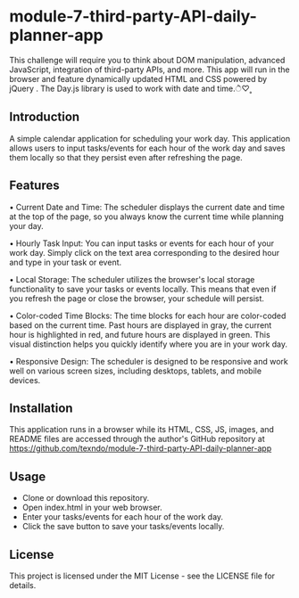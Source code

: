 # module-7-third-party-API-daily-planner-app
This challenge will require you to think about DOM manipulation, advanced JavaScript, integration of third-party APIs, and more. This app will run in the browser and feature dynamically updated HTML and CSS powered by jQuery . The Day.js library is used to work with date and time.ੈ♡˳

## Introduction 

A simple calendar application for scheduling your work day. This application allows users to input tasks/events for each hour of the work day and saves them locally so that they persist even after refreshing the page.

## Features 

• Current Date and Time: The scheduler displays the current date and time at the top of the page, so you always know the current time while planning your day.

• Hourly Task Input: You can input tasks or events for each hour of your work day. Simply click on the text area corresponding to the desired hour and type in your task or event.

• Local Storage: The scheduler utilizes the browser's local storage functionality to save your tasks or events locally. This means that even if you refresh the page or close the browser, your schedule will persist.

• Color-coded Time Blocks: The time blocks for each hour are color-coded based on the current time. Past hours are displayed in gray, the current hour is highlighted in red, and future hours are displayed in green. This visual distinction helps you quickly identify where you are in your work day.

• Responsive Design: The scheduler is designed to be responsive and work well on various screen sizes, including desktops, tablets, and mobile devices.

## Installation 

This application runs in a browser while its HTML, CSS, JS, images, and README files are accessed through the author's GitHub repository at https://github.com/texndo/module-7-third-party-API-daily-planner-app 



## Usage 

- Clone or download this repository.
- Open index.html in your web browser.
- Enter your tasks/events for each hour of the work day.
- Click the save button to save your tasks/events locally.

## License 

This project is licensed under the MIT License - see the LICENSE file for details.


